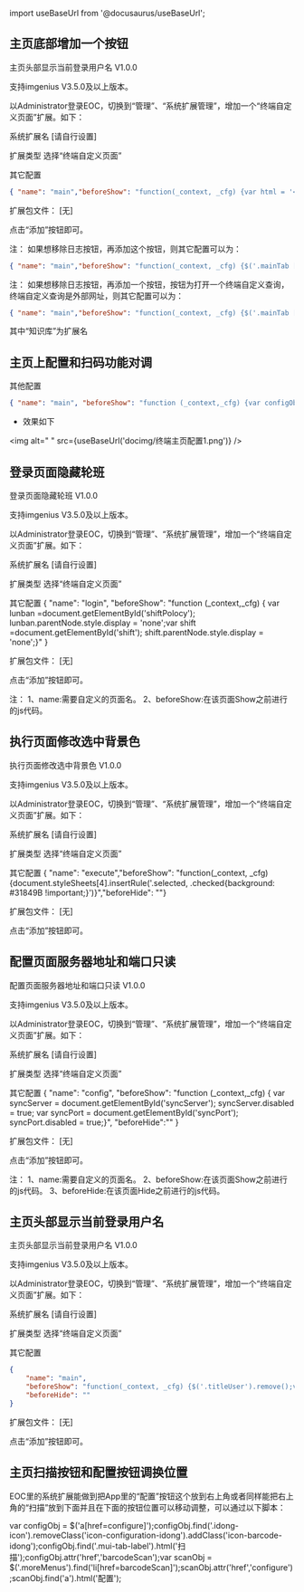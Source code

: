 
import useBaseUrl from '@docusaurus/useBaseUrl';

## 主页底部增加一个按钮
主页头部显示当前登录用户名 V1.0.0

支持imgenius V3.5.0及以上版本。

以Administrator登录EOC，切换到“管理”、“系统扩展管理”，增加一个“终端自定义页面”扩展。如下：

系统扩展名
[请自行设置]

扩展类型
选择“终端自定义页面”

其它配置

~~~ json
{ "name": "main","beforeShow": "function(_context, _cfg) {var html = '<a class=\"mui-tab-item mui-active mes\"><span class=\"idong-icon icon-log-idong fontIcon mui-icon\"></span><span class=\"mui-tab-label\">参数下载</span></a>';$('.mainTab').append(html);  document.getElementsByClassName('mes')[0].addEventListener('tap',function(){imToolbox.OpenExPage('SG_TJ_MES_Ex', 'SG_TJ_MES_Ex', 'index.html')});}","beforeHide": ""}
~~~

扩展包文件：
[无]

点击“添加”按钮即可。

注：
如果想移除日志按钮，再添加这个按钮，则其它配置可以为：

~~~ json
{ "name": "main","beforeShow": "function(_context, _cfg) {$('.mainTab [href=operaLog]').remove();var html = '<a class=\"mui-tab-item mui-active mes\"><span class=\"idong-icon icon-log-idong fontIcon mui-icon\"></span><span class=\"mui-tab-label\">参数下载</span></a>';$('.mainTab').append(html);  document.getElementsByClassName('mes')[0].addEventListener('tap',function(){imToolbox.OpenExPage('SG_TJ_MES_Ex', 'SG_TJ_MES_Ex', 'index.html')});}","beforeHide": ""}
~~~

注：
如果想移除日志按钮，再添加一个按钮，按钮为打开一个终端自定义查询，终端自定义查询是外部网址，则其它配置可以为：

~~~ json
{ "name": "main","beforeShow": "function(_context, _cfg) {$('.mainTab [href=operaLog]').remove();var html = '<a class=\"mui-tab-item mui-active mes\"><span class=\"idong-icon icon-log-idong fontIcon mui-icon\"></span><span class=\"mui-tab-label\">知识库</span></a>';$('.mainTab').append(html);  document.getElementsByClassName('mes')[0].addEventListener('tap',function(){var url = $('.moreMenus a:contains(知识库)').parent().attr('externalurl');Common.OpenWindowWithTitle(url, 'externalUrl', '知识库');});}","beforeHide": ""}
~~~

其中“知识库”为扩展名

## 主页上配置和扫码功能对调

其他配置
~~~ json
{ "name": "main", "beforeShow": "function (_context,_cfg) {var configObj = $('a[href=configure]');configObj.find('.idong-icon').removeClass('icon-configuration-idong').addClass('icon-barcode-idong');configObj.find('.mui-tab-label').html('扫描');configObj.attr('href','barcodeScan');var scanObj = $('.moreMenus').find('li[href=barcodeScan]');scanObj.attr('href','configure');scanObj.find('a').html('配置');}", "beforeHide":"" }  
~~~
* 效果如下

<img alt=" " src={useBaseUrl('docimg/终端主页配置1.png')} />
## 登录页面隐藏轮班
登录页面隐藏轮班 V1.0.0

支持imgenius V3.5.0及以上版本。

以Administrator登录EOC，切换到“管理”、“系统扩展管理”，增加一个“终端自定义页面”扩展。如下：

系统扩展名
[请自行设置]

扩展类型
选择“终端自定义页面”

其它配置
{
  "name": "login",
  "beforeShow": "function (_context,_cfg) { var lunban =document.getElementById('shiftPolocy'); lunban.parentNode.style.display = 'none';var  shift  =document.getElementById('shift');  shift.parentNode.style.display  =  'none';}"
  }

扩展包文件：
[无]

点击“添加”按钮即可。

注：
1、name:需要自定义的页面名。
2、beforeShow:在该页面Show之前进行的js代码。

## 执行页面修改选中背景色
执行页面修改选中背景色 V1.0.0

支持imgenius V3.5.0及以上版本。

以Administrator登录EOC，切换到“管理”、“系统扩展管理”，增加一个“终端自定义页面”扩展。如下：

系统扩展名
[请自行设置]

扩展类型
选择“终端自定义页面”

其它配置
{ "name": "execute","beforeShow": "function(_context, _cfg) {document.styleSheets[4].insertRule('.selected, .checked{background: #31849B !important;}')}","beforeHide": ""}

扩展包文件：
[无]

点击“添加”按钮即可。

## 配置页面服务器地址和端口只读
配置页面服务器地址和端口只读 V1.0.0

支持imgenius V3.5.0及以上版本。

以Administrator登录EOC，切换到“管理”、“系统扩展管理”，增加一个“终端自定义页面”扩展。如下：

系统扩展名
[请自行设置]

扩展类型
选择“终端自定义页面”

其它配置
{
  "name": "config",
  "beforeShow": "function (_context,_cfg) { var syncServer = document.getElementById('syncServer');	syncServer.disabled = true;	 var syncPort = document.getElementById('syncPort');	 syncPort.disabled = true;}",
"beforeHide":""
 }

扩展包文件：
[无]

点击“添加”按钮即可。

注：
1、name:需要自定义的页面名。
2、beforeShow:在该页面Show之前进行的js代码。
3、beforeHide:在该页面Hide之前进行的js代码。

## 主页头部显示当前登录用户名
主页头部显示当前登录用户名 V1.0.0

支持imgenius V3.5.0及以上版本。

以Administrator登录EOC，切换到“管理”、“系统扩展管理”，增加一个“终端自定义页面”扩展。如下：

系统扩展名
[请自行设置]

扩展类型
选择“终端自定义页面”

其它配置

~~~ json
{
    "name": "main",
    "beforeShow": "function(_context, _cfg) {$('.titleUser').remove();var user = GlobalInfo.GetLoginUser();if(user && user.LoginID){var text = '<span style=\"line-height: 44px;margin-left: 10px;color: #fff;\" class=\"titleUser\">'+user.LoginID+'</span>';$(\".icon-logOff-idong\").after(text);}}",
    "beforeHide": ""
}
~~~

扩展包文件：
[无]

点击“添加”按钮即可。
## 主页扫描按钮和配置按钮调换位置
EOC里的系统扩展能做到把App里的“配置”按钮这个放到右上角或者同样能把右上角的“扫描”放到下面并且在下面的按钮位置可以移动调整，可以通过以下脚本：

var configObj = $('a[href=configure]');configObj.find('.idong-icon').removeClass('icon-configuration-idong').addClass('icon-barcode-idong');configObj.find('.mui-tab-label').html('扫描');configObj.attr('href','barcodeScan');var scanObj = $('.moreMenus').find('li[href=barcodeScan]');scanObj.attr('href','configure');scanObj.find('a').html('配置');